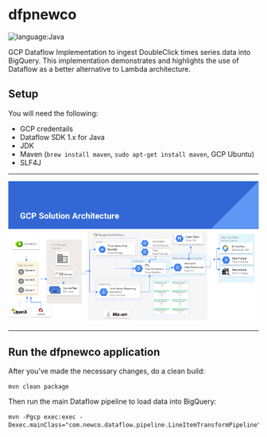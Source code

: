 # dfpnewco
![language:Java](https://img.shields.io/badge/Language-Java-red.svg?style=flat-square) 

GCP Dataflow Implementation to ingest DoubleClick times series data into BigQuery. This implementation
demonstrates and highlights the use of Dataflow as a better alternative to Lambda architecture.

## Setup

You will need the following:

+ GCP credentails
+ Dataflow SDK 1.x for Java
+ JDK
+ Maven (```brew install maven```, ```sudo apt-get install maven```, GCP Ubuntu)
+ SLF4J

----

![inline](assets/GCP_Slide.png)

----

## Run the dfpnewco application

After you've made the necessary changes, do a clean build:

```
mvn clean package
```

Then run the main Dataflow pipeline to load data into BigQuery:

```
mvn -Pgcp exec:exec -Dexec.mainClass="com.newco.dataflow.pipeline.LineItemTransformPipeline"
```

